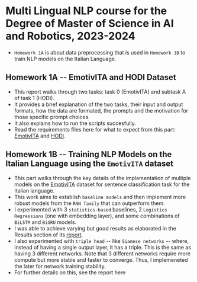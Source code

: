 # Multi Lingual NLP course for the Degree of Master of Science in AI and Robotics, 2023-2024

- `Homework 1A` is about data preprocessing that is used in `Homework 1B` to train NLP models on the Italian Language.

## Homework 1A -- EmotivITA and HODI Dataset

- This report walks through two tasks: task 0 (EmotivITA) and subtask A of task 1 (HODI). 
- It provides a brief explanation of the two tasks, their input and output formats, how the data are formated, the prompts and the motivation for those specific prompt choices. 
- It also explains how to run the scripts succesfully.
- Read the requirements files here for what to expect from this part: [EmotivITA](./HM1_A-matricola/EmotivITA/README_0%20(1).md) and [HODI](./HM1_A-matricola/HODI_2023/README-HODI.md).

## Homework 1B -- Training NLP Models on the Italian Language using the `EmotivITA` dataset

- This part walks through the key details of the implementation of multiple models on the [EmotivITA](https://github.com/GiovanniGafa/EmoITA/tree/main/EmotivITA) dataset for sentence classification task for the Italian language.
- This work aims to establish `baseline models` and then implement more robust models from the `RNN family` that can outperform them. 
- I experimented with 3 `statistics-based` baselines, 2 `Logistics Regressions` (one with embedding layer), and some combinations of `BiLSTM` and `BiGRU` models. 
- I was able to achieve varying but good results as elaborated in the Results section of its [report](./HM1_A-matricola/).
- I also experimented with `triple head` -- like `Siamese networks` -- where, instead of having a single output layer, it has a triple. This is the same as having 3 different networks. Note that 3 different networks require more compute but more stable and faster to converge. Thus, I implemeneted the later for network training stability.
- For further details on this, see the report here



